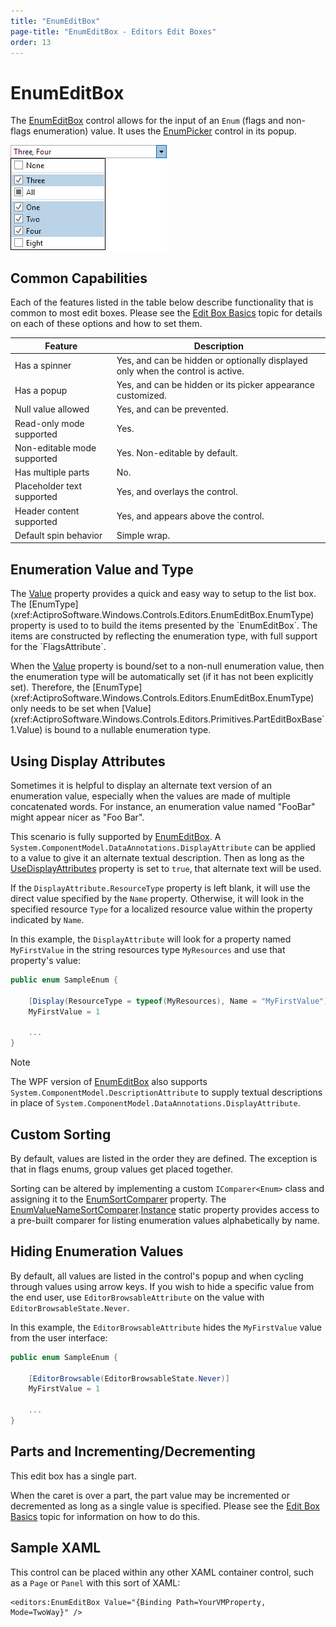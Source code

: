 ```yaml
---
title: "EnumEditBox"
page-title: "EnumEditBox - Editors Edit Boxes"
order: 13
---
```

# EnumEditBox

The [EnumEditBox](xref:ActiproSoftware.Windows.Controls.Editors.EnumEditBox) control allows for the input of an `Enum` (flags and non-flags enumeration) value.  It uses the [EnumPicker](../pickers/enumpicker.md) control in its popup.

![Screenshot](../images/enumeditbox-opened.png)

## Common Capabilities

Each of the features listed in the table below describe functionality that is common to most edit boxes.  Please see the [Edit Box Basics](parteditboxbase.md) topic for details on each of these options and how to set them.

| Feature | Description |
|-----|-----|
| Has a spinner | Yes, and can be hidden or optionally displayed only when the control is active. |
| Has a popup | Yes, and can be hidden or its picker appearance customized. |
| Null value allowed | Yes, and can be prevented. |
| Read-only mode supported | Yes. |
| Non-editable mode supported | Yes.  Non-editable by default. |
| Has multiple parts | No. |
| Placeholder text supported | Yes, and overlays the control. |
| Header content supported | Yes, and appears above the control. |
| Default spin behavior | Simple wrap. |

## Enumeration Value and Type

The [Value](xref:ActiproSoftware.Windows.Controls.Editors.Primitives.PartEditBoxBase`1.Value) property provides a quick and easy way to setup to the list box.  The [EnumType](xref:ActiproSoftware.Windows.Controls.Editors.EnumEditBox.EnumType) property is used to to build the items presented by the `EnumEditBox`. The items are constructed by reflecting the enumeration type, with full support for the `FlagsAttribute`.

When the [Value](xref:ActiproSoftware.Windows.Controls.Editors.Primitives.PartEditBoxBase`1.Value) property is bound/set to a non-null enumeration value, then the enumeration type will be automatically set (if it has not been explicitly set).  Therefore, the [EnumType](xref:ActiproSoftware.Windows.Controls.Editors.EnumEditBox.EnumType) only needs to be set when [Value](xref:ActiproSoftware.Windows.Controls.Editors.Primitives.PartEditBoxBase`1.Value) is bound to a nullable enumeration type.

## Using Display Attributes

Sometimes it is helpful to display an alternate text version of an enumeration value, especially when the values are made of multiple concatenated words.  For instance, an enumeration value named "FooBar" might appear nicer as "Foo Bar".

This scenario is fully supported by [EnumEditBox](xref:ActiproSoftware.Windows.Controls.Editors.EnumEditBox).  A `System.ComponentModel.DataAnnotations.DisplayAttribute` can be applied to a value to give it an alternate textual description.  Then as long as the [UseDisplayAttributes](xref:ActiproSoftware.Windows.Controls.Editors.EnumEditBox.UseDisplayAttributes) property is set to `true`, that alternate text will be used.

If the `DisplayAttribute.ResourceType` property is left blank, it will use the direct value specified by the `Name` property.  Otherwise, it will look in the specified resource `Type` for a localized resource value within the property indicated by `Name`.

In this example, the `DisplayAttribute` will look for a property named `MyFirstValue` in the string resources type `MyResources` and use that property's value:

```csharp
public enum SampleEnum {

	[Display(ResourceType = typeof(MyResources), Name = "MyFirstValue")]
	MyFirstValue = 1

	...
}
```

> [!NOTE]
> The WPF version of [EnumEditBox](xref:ActiproSoftware.Windows.Controls.Editors.EnumEditBox) also supports `System.ComponentModel.DescriptionAttribute` to supply textual descriptions in place of `System.ComponentModel.DataAnnotations.DisplayAttribute`.

## Custom Sorting

By default, values are listed in the order they are defined.  The exception is that in flags enums, group values get placed together.

Sorting can be altered by implementing a custom `IComparer<Enum>` class and assigning it to the [EnumSortComparer](xref:ActiproSoftware.Windows.Controls.Editors.EnumEditBox.EnumSortComparer) property.  The [EnumValueNameSortComparer](xref:ActiproSoftware.Windows.Controls.Editors.Primitives.EnumValueNameSortComparer).[Instance](xref:ActiproSoftware.Windows.Controls.Editors.Primitives.EnumValueNameSortComparer.Instance) static property provides access to a pre-built comparer for listing enumeration values alphabetically by name.

## Hiding Enumeration Values

By default, all values are listed in the control's popup and when cycling through values using arrow keys.  If you wish to hide a specific value from the end user, use `EditorBrowsableAttribute` on the value with `EditorBrowsableState.Never`.

In this example, the `EditorBrowsableAttribute` hides the `MyFirstValue` value from the user interface:

```csharp
public enum SampleEnum {

	[EditorBrowsable(EditorBrowsableState.Never)]
	MyFirstValue = 1

	...
}
```

## Parts and Incrementing/Decrementing

This edit box has a single part.

When the caret is over a part, the part value may be incremented or decremented as long as a single value is specified.  Please see the [Edit Box Basics](parteditboxbase.md) topic for information on how to do this.

## Sample XAML

This control can be placed within any other XAML container control, such as a `Page` or `Panel` with this sort of XAML:

```xaml
<editors:EnumEditBox Value="{Binding Path=YourVMProperty, Mode=TwoWay}" />
```
